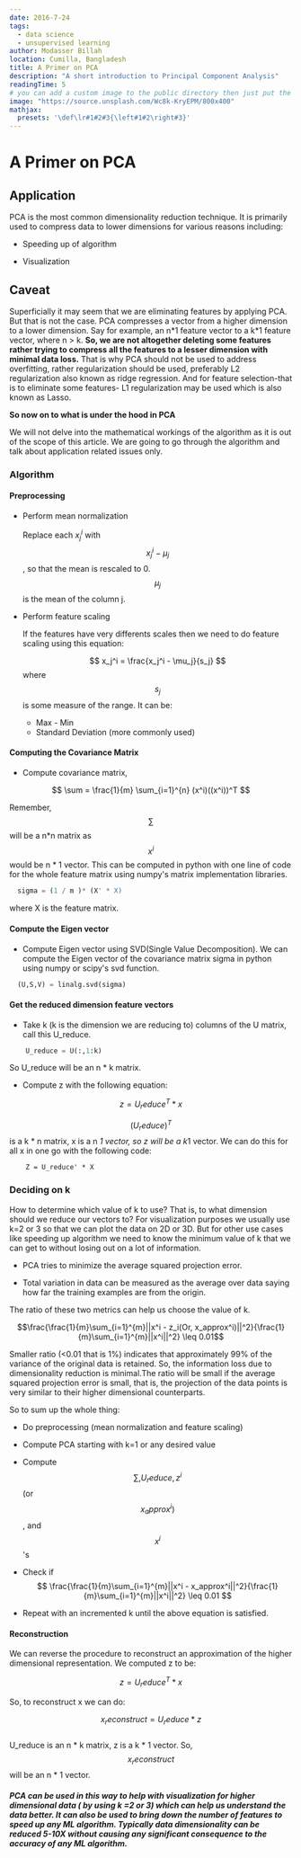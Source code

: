 ```yaml
---
date: 2016-7-24
tags:
  - data science
  - unsupervised learning
author: Modasser Billah
location: Cumilla, Bangladesh
title: A Primer on PCA
description: "A short introduction to Principal Component Analysis"
readingTime: 5
# you can add a custom image to the public directory then just put the url here for example /images/....
image: "https://source.unsplash.com/Wc8k-KryEPM/800x400"
mathjax:
  presets: '\def\lr#1#2#3{\left#1#2\right#3}'
---
```


# A Primer on PCA

## Application
PCA is the most common dimensionality reduction technique. It is primarily used to compress data to lower dimensions for various reasons including:

  - Speeding up of algorithm

  - Visualization

## Caveat
Superficially it may seem that we are eliminating features by applying PCA. But that is not the case. PCA compresses a vector from a higher dimension to a lower dimension. Say for example, an n\*1 feature vector to a k\*1 feature vector, where n > k. **So, we are not altogether deleting some features rather trying to compress all the features to a lesser dimension with minimal data loss.** That is why PCA should not be used to address overfitting, rather regularization should be used, preferably L2 regularization also known as ridge regression. And for feature selection-that is to eliminate some features- L1 regularization may be used which is also known as Lasso.

**So now on to what is under the hood in PCA**

We will not delve into the mathematical workings of the algorithm as it is out of the scope of this article. We are going to go through the algorithm and talk about application related issues only.

### Algorithm

#### Preprocessing

  - Perform mean normalization

      Replace each
      $x_j^i$  with
      $$
        x_j^i - \mu_j
      $$
      , so that the mean is rescaled to 0.
      $$
        \mu_j
      $$
      is the mean of the column j.
  - Perform feature scaling

      If the features have very differents scales then we need to do feature scaling using this equation:

      $$
        x_j^i = \frac{x_j^i - \mu_j}{s_j}
      $$
      where
      $$
        s_j
      $$ is some measure of the range. It can be:

      * Max - Min
      * Standard Deviation (more commonly used)

#### Computing the Covariance Matrix
  - Compute covariance matrix,

  $$
        \sum = \frac{1}{m} \sum_{i=1}^{n} (x^i)((x^i))^T
  $$

Remember,
$$
  \sum
$$ will be a n\*n matrix as
$$
  x^i
$$ would be n \* 1 vector.
This can be computed in python with one line of code for the whole feature matrix using numpy's matrix implementation libraries.
```python
  sigma = (1 / m )* (X' * X)
```

where X is the feature matrix.

#### Compute the Eigen vector
  - Compute Eigen vector using SVD(Single Value Decomposition). We can compute the Eigen vector of the covariance matrix sigma in python using numpy or scipy's svd function.

  ```python
    (U,S,V) = linalg.svd(sigma)
  ```


#### Get the reduced dimension feature vectors

  - Take k (k is the dimension we are reducing to) columns of the U matrix, call this U_reduce.
  ```python
      U_reduce = U(:,1:k)
  ```
  So U_reduce will be an n * k matrix.
  - Compute z with the following equation:

  $$
  z = U_reduce^T * x
  $$

  $$ (U_reduce)^T $$ is a k * n matrix, x is a n *1 vector, so z will be a k*1 vector.
  We can do this for all x in one go with the following code:    
  ```
      Z = U_reduce' * X
  ```

### Deciding on k

How to determine which value of k to use? That is, to what dimension should we reduce our vectors to? For visualization purposes we usually use k=2 or 3 so that we can plot the data on 2D or 3D. But for other use cases like speeding up algorithm we need to know the minimum value of k that we can get to without losing out on a lot of information.

  - PCA tries to minimize the average squared projection error.

  - Total variation in data can be measured as the average over data saying how far the training examples are from the origin.

The ratio of these two metrics can help us choose the value of k.

$$\frac{\frac{1}{m}\sum_{i=1}^{m}||x^i - z_i(Or, x_approx^i)||^2}{\frac{1}{m}\sum_{i=1}^{m}||x^i||^2} \leq 0.01$$

Smaller ratio (<0.01 that is 1%) indicates that approximately 99% of the variance of the original data is retained. So, the information loss due to dimensionality reduction is minimal.The ratio will be small if the average squared projection error is small, that is, the projection of the data points is very similar to their higher dimensional counterparts.

So to sum up the whole thing:

- Do preprocessing (mean normalization and feature scaling)

- Compute PCA starting with k=1 or any desired value

- Compute $$\sum, U_reduce, z^i$$ (or $$ x_approx^i)$$, and $$ x^i $$ 's

- Check if
$$
\frac{\frac{1}{m}\sum_{i=1}^{m}||x^i - x_approx^i||^2}{\frac{1}{m}\sum_{i=1}^{m}||x^i||^2} \leq 0.01  $$
- Repeat with an incremented k until the above equation is satisfied.

#### Reconstruction
We can reverse the procedure to reconstruct an approximation of  the higher dimensional representation. We computed z to be:

  $$ z = U_reduce^T * x $$

So, to reconstruct x we can do:

$$ x_reconstruct = U_reduce * z $$   
U_reduce is an n * k matrix, z is a k * 1 vector. So, $$ x_reconstruct $$ will be an n * 1 vector.

##### PCA can be used in this way to help with visualization for higher dimensional data ( by using k =2 or 3) which can help us understand the data better. It can also be used to bring down the number of features to speed up any ML algorithm. Typically data dimensionality can be reduced 5-10X without causing any significant consequence to the accuracy of any ML algorithm.
